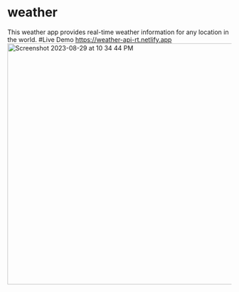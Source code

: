 # weather
This weather app provides real-time weather information for any location in the world.
#Live Demo
https://weather-api-rt.netlify.app
<img width="543" alt="Screenshot 2023-08-29 at 10 34 44 PM" src="https://github.com/rushikesht307/weather/assets/108972839/409d24a7-c52d-4562-a2fc-c866eb8a2566">

